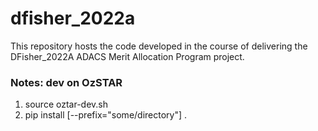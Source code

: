# dfisher_2022a

This repository hosts the code developed in the course of delivering the DFisher_2022A ADACS Merit Allocation Program project.

### Notes: dev on OzSTAR
1. source oztar-dev.sh
2. pip install [--prefix="some/directory"] .
